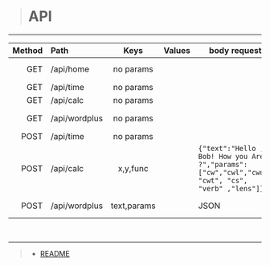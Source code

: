 
> # API

***

 Method|Path         | Keys     |Values |body request|Response| Description
 ---:  |   :---      | :---:    |---    |---  |:---:     | :---
 GET   |/api/home    | no params|       |     |HTML| home-page
 GET   |/api/time    | no params|       |     |HTML| time-page
 GET   |/api/calc    | no params|       |     |HTML| calc-page
 GET   |/api/wordplus| no params|       |     |HTML| wordplus-page
 POST  |/api/time    | no params|       |     |JSON| time now
 POST  |/api/calc    | x,y,func |       |`{"text":"Hello , Bob! How you Are ?","params":["cw","cwl","cwu", "cwt", "cs", "verb" ,"lens"]}`  |JSON| calculate ex
 POST  |/api/wordplus| text,params |     |JSON| analizator strings


</br>

***
> * [README](../README.md) 